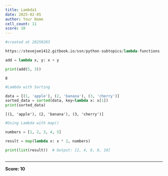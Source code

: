 ```yaml
---
title: Lambda1
date: 2025-02-05
author: Your Name
cell_count: 11
score: 10
---
```


```python
#created at 20250203
```


```python
https://stevejoe1412.gitbook.io/ssn/python-subtopics/lambda-functions
```


```python
add = lambda x, y: x + y
```


```python
print(add(5, 3)) 

```

    8



```python
#Lambda with Sorting

```


```python
data = [(1, 'apple'), (2, 'banana'), (3, 'cherry')]
sorted_data = sorted(data, key=lambda x: x[1])
print(sorted_data)
```

    [(1, 'apple'), (2, 'banana'), (3, 'cherry')]



```python
#Using Lambda with map()
```


```python
numbers = [1, 2, 3, 4, 5]
```


```python
result = map(lambda x: x * 2, numbers)
```


```python
print(list(result))  # Output: [2, 4, 6, 8, 10]
```


```python

```


---
**Score: 10**